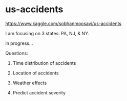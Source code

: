 # us-accidents
https://www.kaggle.com/sobhanmoosavi/us-accidents

I am focusing on 3 states: PA, NJ, & NY.

in progress...

Questions:

1. Time distribution of accidents

2. Location of accidents

3. Weather effects

4. Predict accident severity
